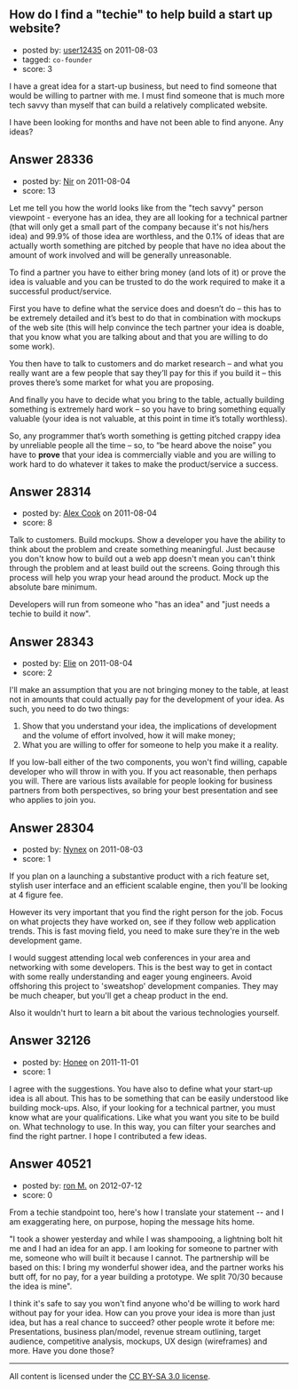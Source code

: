 ## How do I find  a "techie" to help build a start up website?

- posted by: [user12435](https://stackexchange.com/users/-1/12435-user12435) on 2011-08-03
- tagged: `co-founder`
- score: 3

I have a great idea for a start-up business, but need to find someone that would be willing to partner with me. I must find someone that is much more tech savvy than myself that can build a relatively complicated website.

I have been looking for months and have not been able to find anyone.  Any ideas?


## Answer 28336

- posted by: [Nir](https://stackexchange.com/users/-1/4237-nir) on 2011-08-04
- score: 13

Let me tell you how the world looks like from the "tech savvy" person viewpoint - everyone has an idea, they are all looking for a technical partner (that will only get a small part of the company because it's not his/hers idea) and 99.9% of those idea are worthless, and the 0.1% of ideas that are actually worth something are pitched by people that have no idea about the amount of work involved and will be generally unreasonable.

To find a partner you have to either bring money (and lots of it) or prove the idea is valuable and you can be trusted to do the work required to make it a successful product/service.

First you have to define what the service does and doesn’t do – this has to be extremely detailed and it’s best to do that in combination with mockups of the web site (this will help convince the tech partner your idea is doable, that you know what you are talking about and that you are willing to do some work).

You then have to talk to customers and do market research – and what you really want are a few people that say they’ll pay for this if you build it – this proves there’s some market for what you are proposing.

And finally you have to decide what you bring to the table, actually building something is extremely hard work – so you have to bring something equally valuable (your idea is not valuable, at this point in time it’s totally worthless).

So, any programmer that’s worth something is getting pitched crappy idea by unreliable people all the time – so, to “be heard above the noise” you have to **prove** that your idea is commercially viable and you are willing to work hard to do whatever it takes to make the product/service a success. 




## Answer 28314

- posted by: [Alex Cook](https://stackexchange.com/users/-1/6128-alex-cook) on 2011-08-04
- score: 8

Talk to customers. Build mockups.  Show a developer you have the ability to think about the problem and create something meaningful. Just because you don't know how to build out a web app doesn't  mean you can't think through the problem and at least build out the screens. Going through this process will help you wrap your head around the product. Mock up the absolute bare minimum.

Developers will run from someone who "has an idea" and "just needs a techie to build it now".


## Answer 28343

- posted by: [Elie](https://stackexchange.com/users/-1/1752-elie) on 2011-08-04
- score: 2

I'll make an assumption that you are not bringing money to the table, at least not in amounts that could actually pay for the development of your idea. As such, you need to do two things:

 1. Show that you understand your idea, the implications of development and the volume of effort involved, how it will make money;
 2. What you are willing to offer for someone to help you make it a reality.

If you low-ball either of the two components, you won't find willing, capable developer who will throw in with you. If you act reasonable, then perhaps you will. There are various lists available for people looking for business partners from both perspectives, so bring your best presentation and see who applies to join you.


## Answer 28304

- posted by: [Nynex](https://stackexchange.com/users/-1/12439-nynex) on 2011-08-03
- score: 1

If you plan on a launching a substantive product with a rich feature set, stylish user interface and an efficient scalable engine, then you'll be looking at 4 figure fee. 

However its very important that you find the right person for the job. Focus on what projects they have worked on, see if they follow web application trends. This is fast moving field, you need to make sure they're in the web development game.

I would suggest attending local web conferences in your area and networking with some developers. This is the best way to get in contact with some really understanding and eager young engineers. Avoid offshoring this project to 'sweatshop' development companies. They may be much cheaper, but you'll get a cheap product in the end. 

Also it wouldn't hurt to learn a bit about the various technologies yourself. 


## Answer 32126

- posted by: [Honee](https://stackexchange.com/users/-1/14029-honee) on 2011-11-01
- score: 1

I agree with the suggestions. You have also to define what your start-up idea is all about. This has to be something that can be easily understood like building mock-ups. Also, if your looking for a technical partner, you must know what are your qualifications. Like what you want you site to be build on. What technology to use. In this way, you can filter your searches and find the right partner. I hope I contributed a few ideas. 


## Answer 40521

- posted by: [ron M.](https://stackexchange.com/users/-1/2122-ron-m) on 2012-07-12
- score: 0

From a techie standpoint too, here's how I translate your statement -- and I am exaggerating here, on purpose, hoping the message hits home.

"I took a shower yesterday and while I was shampooing, a lightning bolt hit me and I had an idea for an app. I am looking for someone to partner with me, someone who will built it because I cannot. The partnership will be based on this: I bring my wonderful shower idea, and the partner works his butt off, for no pay, for a year building a prototype. We split 70/30 because the idea is mine".

I think it's safe to say you won't find anyone who'd be willing to work hard without pay for your idea. How can you prove your idea is more than just idea, but has a real chance to succeed? other people wrote it before me: Presentations, business plan/model, revenue stream outlining, target audience, competitive analysis, mockups, UX design (wireframes) and more. Have you done those?






---

All content is licensed under the [CC BY-SA 3.0 license](https://creativecommons.org/licenses/by-sa/3.0/).
